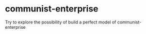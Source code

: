 # communist-enterprise
Try to explore the possibility of build a perfect model of communist-enterprise
